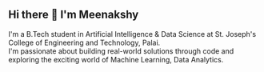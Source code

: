 ## Hi there 👋 I'm Meenakshy
I'm a B.Tech student in Artificial Intelligence & Data Science at St. Joseph's College of Engineering and Technology, Palai.  
I'm passionate about building real-world solutions through code and exploring the exciting world of Machine Learning, Data Analytics.
